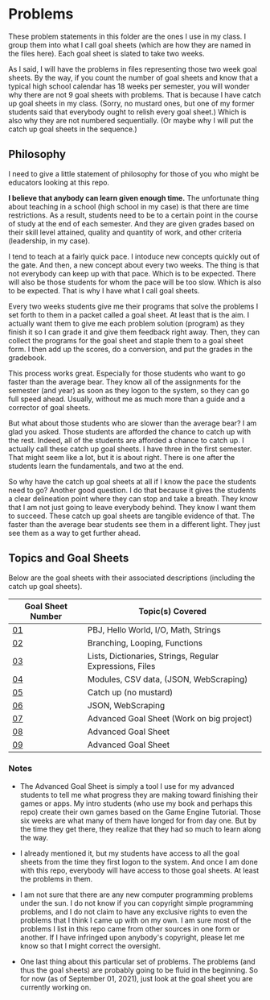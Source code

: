 # Problems
These problem statements in this folder are the ones I use in my class.  I group them into what I call goal sheets (which are how they are named in the files here).  Each goal sheet is slated to take two weeks.

As I said, I will have the problems in files representing those two week goal sheets.  By the way, if you count the number of goal sheets and know that a typical high school calendar has 18 weeks per semester, you will wonder why there are not 9 goal sheets with problems.  That is because I have catch up goal sheets in my class.  (Sorry, no mustard ones, but one of my former students said that everybody ought to relish every goal sheet.)  Which is also why they are not numbered sequentially.  (Or maybe why I will put the catch up goal sheets in the sequence.)

## Philosophy
I need to give a little statement of philosophy for those of you who might be educators looking at this repo.

**I believe that anybody can learn given enough time.**  The unfortunate thing about teaching in a school (high school in my case) is that there are time restrictions.  As a result, students need to be to a certain point in the course of study at the end of each semester.  And they are given grades based on their skill level attained, quality and quantity of work, and other criteria (leadership, in my case).

I tend to teach at a fairly quick pace.  I intoduce new concepts quickly out of the gate.  And then, a new concept about every two weeks.  The thing is that not everybody can keep up with that pace.  Which is to be expected.  There will also be those students for whom the pace will be too slow.  Which is also to be expected.  That is why I have what I call goal sheets.

Every two weeks students give me their programs that solve the problems I set forth to them in a packet called a goal sheet.  At least that is the aim.  I actually want them to give me each problem solution (program) as they finish it so I can grade it and give them feedback right away.  Then, they can collect the programs for the goal sheet and staple them to a goal sheet form.  I then add up the scores, do a conversion, and put the grades in the gradebook.

This process works great.  Especially for those students who want to go faster than the average bear.  They know all of the assignments for the semester (and year) as soon as they logon to the system, so they can go full speed ahead.  Usually, without me as much more than a guide and a corrector of goal sheets.

But what about those students who are slower than the average bear?  I am glad you asked.  Those students are afforded the chance to catch up with the rest.  Indeed, all of the students are afforded a chance to catch up.  I actually call these catch up goal sheets.  I have three in the first semester.  That might seem like a lot, but it is about right.  There is one after the students learn the fundamentals, and two at the end.

So why have the catch up goal sheets at all if I know the pace the students need to go?  Another good question.  I do that because it gives the students a clear delineation point where they can stop and take a breath.  They know that I am not just going to leave everybody behind.  They know I want them to succeed.  These catch up goal sheets are tangible evidence of that.  The faster than the average bear students see them in a different light.  They just see them as a way to get further ahead.

## Topics and Goal Sheets
Below are the goal sheets with their associated descriptions (including the catch up goal sheets).

Goal Sheet Number | Topic(s) Covered
----------------- | ----------------
[01](https://github.com/MichaelTMiyoshi/PythonWithMiyoshi/blob/master/Problems/GoalSheet01.md) | PBJ, Hello World, I/O, Math, Strings
[02](https://github.com/MichaelTMiyoshi/PythonWithMiyoshi/blob/master/Problems/GoalSheet02.md) | Branching, Looping, Functions
[03](https://github.com/MichaelTMiyoshi/PythonWithMiyoshi/blob/master/Problems/GoalSheet03.md) | Lists, Dictionaries, Strings, Regular Expressions, Files
[04](https://github.com/MichaelTMiyoshi/PythongWithMiyoshi/blob/master/Problems/GoalSheet04.md) | Modules, CSV data, (JSON, WebScraping)
[05](https://github.com/MichaelTMiyoshi/PythonWithMiyoshi/blob/master/Problems/GoalSheet05.md) | Catch up (no mustard)
[06](https://github.com/MichaelTMiyoshi/PythongWithMiyoshi/blob/master/Problems/GoalSheet06.md) | JSON, WebScraping
[07](https://github.com/MichaelTMiyoshi/PythonWithMiyoshi/blob/master/Problems/GoalSheet05.md) | Advanced Goal Sheet (Work on big project)
[08](https://github.com/MichaelTMiyoshi/PythonWithMiyoshi/blob/master/Problems/GoalSheet05.md) | Advanced Goal Sheet
[09](https://github.com/MichaelTMiyoshi/PythonWithMiyoshi/blob/master/Problems/GoalSheet05.md) | Advanced Goal Sheet

### Notes
* The Advanced Goal Sheet is simply a tool I use for my advanced students to tell me what progress they are making toward finishing their games or apps.  My intro students (who use my book and perhaps this repo) create their own games based on the Game Engine Tutorial.  Those six weeks are what many of them have longed for from day one.  But by the time they get there, they realize that they had so much to learn along the way.

* I already mentioned it, but my students have access to all the goal sheets from the time they first logon to the system.  And once I am done with this repo, everybody will have access to those goal sheets.  At least the problems in them.

* I am not sure that there are any new computer programming problems under the sun.  I do not know if you can copyright simple programming problems, and I do not claim to have any exclusive rights to even the problems that I think I came up with on my own.  I am sure most of the problems I list in this repo came from other sources in one form or another.  If I have infringed upon anybody's copyright, please let me know so that I might correct the oversight.

* One last thing about this particular set of problems.  The problems (and thus the goal sheets) are probably going to be fluid in the beginning.  So for now (as of September 01, 2021), just look at the goal sheet you are currently working on.
